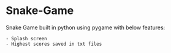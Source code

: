 # Snake-Game
Snake Game built in python using pygame with below features:

    - Splash screen
    - Highest scores saved in txt files

